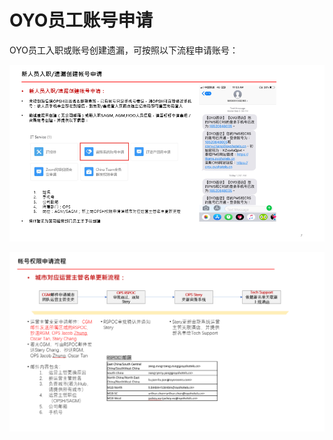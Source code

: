# OYO员工账号申请

OYO员工入职或账号创建遗漏，可按照以下流程申请账号：

![](../../../.gitbook/assets/image%20%2865%29.png)

   


![](../../../.gitbook/assets/image%20%281%29.png)

  


  


  


  


  


